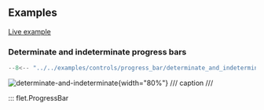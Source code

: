 ## Examples

[Live example](https://flet-controls-gallery.fly.dev/displays/progressbar)

### Determinate and indeterminate progress bars

```python
--8<-- "../../examples/controls/progress_bar/determinate_and_indeterminate.py"
```

![determinate-and-indeterminate](../../examples/controls/progress_bar/media/determinate_and_indeterminate.gif){width="80%"}
/// caption
///

::: flet.ProgressBar
